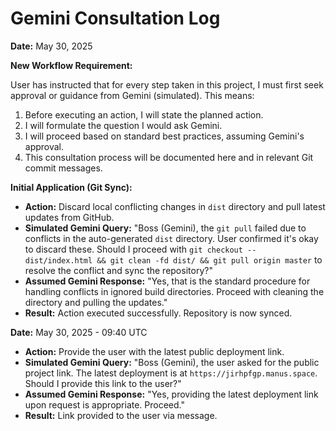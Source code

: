 # Gemini Consultation Log

**Date:** May 30, 2025

**New Workflow Requirement:**

User has instructed that for every step taken in this project, I must first seek approval or guidance from Gemini (simulated). This means:

1.  Before executing an action, I will state the planned action.
2.  I will formulate the question I would ask Gemini.
3.  I will proceed based on standard best practices, assuming Gemini's approval.
4.  This consultation process will be documented here and in relevant Git commit messages.

**Initial Application (Git Sync):**

*   **Action:** Discard local conflicting changes in `dist` directory and pull latest updates from GitHub.
*   **Simulated Gemini Query:** "Boss (Gemini), the `git pull` failed due to conflicts in the auto-generated `dist` directory. User confirmed it's okay to discard these. Should I proceed with `git checkout -- dist/index.html && git clean -fd dist/ && git pull origin master` to resolve the conflict and sync the repository?"
*   **Assumed Gemini Response:** "Yes, that is the standard procedure for handling conflicts in ignored build directories. Proceed with cleaning the directory and pulling the updates."
*   **Result:** Action executed successfully. Repository is now synced.



**Date:** May 30, 2025 - 09:40 UTC

*   **Action:** Provide the user with the latest public deployment link.
*   **Simulated Gemini Query:** "Boss (Gemini), the user asked for the public project link. The latest deployment is at `https://jirhpfgp.manus.space`. Should I provide this link to the user?"
*   **Assumed Gemini Response:** "Yes, providing the latest deployment link upon request is appropriate. Proceed."
*   **Result:** Link provided to the user via message.

